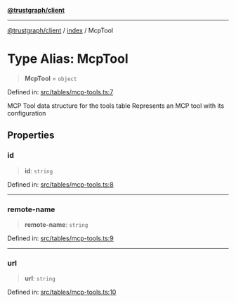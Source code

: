 [**@trustgraph/client**](../../README.md)

***

[@trustgraph/client](../../README.md) / [index](../README.md) / McpTool

# Type Alias: McpTool

> **McpTool** = `object`

Defined in: [src/tables/mcp-tools.ts:7](https://github.com/trustgraph-ai/trustgraph-ts-client/blob/92e187771a25b959c85a4f966bb97eb5d407310b/src/tables/mcp-tools.ts#L7)

MCP Tool data structure for the tools table
Represents an MCP tool with its configuration

## Properties

### id

> **id**: `string`

Defined in: [src/tables/mcp-tools.ts:8](https://github.com/trustgraph-ai/trustgraph-ts-client/blob/92e187771a25b959c85a4f966bb97eb5d407310b/src/tables/mcp-tools.ts#L8)

***

### remote-name

> **remote-name**: `string`

Defined in: [src/tables/mcp-tools.ts:9](https://github.com/trustgraph-ai/trustgraph-ts-client/blob/92e187771a25b959c85a4f966bb97eb5d407310b/src/tables/mcp-tools.ts#L9)

***

### url

> **url**: `string`

Defined in: [src/tables/mcp-tools.ts:10](https://github.com/trustgraph-ai/trustgraph-ts-client/blob/92e187771a25b959c85a4f966bb97eb5d407310b/src/tables/mcp-tools.ts#L10)
